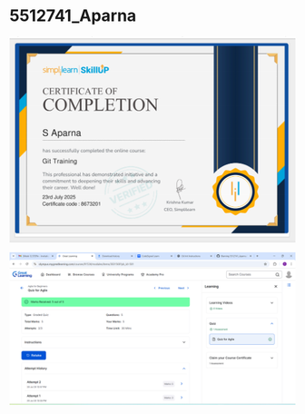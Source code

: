 # 5512741_Aparna

![image alt](https://github.com/SanjammagariAparna/5512741_Aparna/blob/main/Screenshot%20(242).png)

![image alt](https://github.com/SanjammagariAparna/5512741_Aparna/blob/main/Screenshot%20(241).png)
